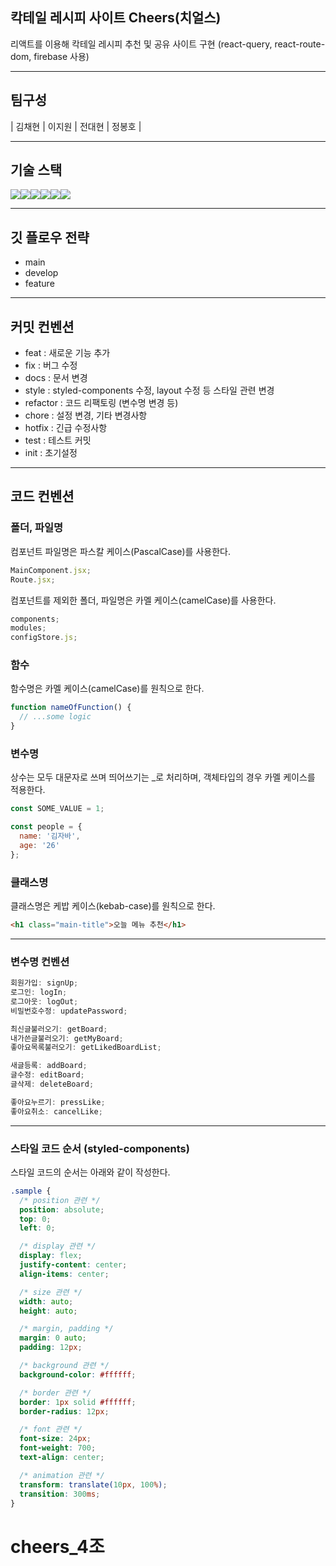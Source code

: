 ## 칵테일 레시피 사이트 Cheers(치얼스)

리액트를 이용해 칵테일 레시피 추천 및 공유 사이트 구현 (react-query, react-route-dom, firebase 사용)

---

## 팀구성

| 김채현 | 이지원 | 전대현 | 정봉호 |

---

## 기술 스택

<img src="https://img.shields.io/badge/react-61DAFB?style=for-the-badge&logo=react&logoColor=black"><img src="https://img.shields.io/badge/Creact React App-09D3AC?style=for-the-badge&logo=CreactReactApp&logoColor=white"><img src="https://img.shields.io/badge/firebase-FFCA28?style=for-the-badge&logo=firebase&logoColor=white"><img src="https://img.shields.io/badge/github-181717?style=for-the-badge&logo=github&logoColor=white"><img src="https://img.shields.io/badge/git-F05032?style=for-the-badge&logo=git&logoColor=white"><img src="https://img.shields.io/badge/fontawesome-339AF0?style=for-the-badge&logo=fontawesome&logoColor=white">

---

## 깃 플로우 전략

- main
- develop
- feature

---

## 커밋 컨벤션

- feat : 새로운 기능 추가
- fix : 버그 수정
- docs : 문서 변경
- style : styled-components 수정, layout 수정 등 스타일 관련 변경
- refactor : 코드 리팩토링 (변수명 변경 등)
- chore : 설정 변경, 기타 변경사항
- hotfix : 긴급 수정사항
- test : 테스트 커밋
- init : 초기설정

---

## 코드 컨벤션

### 폴더, 파일명

컴포넌트 파일명은 파스칼 케이스(PascalCase)를 사용한다.

```js
MainComponent.jsx;
Route.jsx;
```

컴포넌트를 제외한 폴더, 파일명은 카멜 케이스(camelCase)를 사용한다.

```js
components;
modules;
configStore.js;
```

### 함수

함수명은 카멜 케이스(camelCase)를 원칙으로 한다.

```js
function nameOfFunction() {
  // ...some logic
}
```

### 변수명

상수는 모두 대문자로 쓰며 띄어쓰기는 \_로 처리하며, 객체타입의 경우 카멜 케이스를 적용한다.

```javascript
const SOME_VALUE = 1;

const people = {
  name: '김자바',
  age: '26'
};
```

### 클래스명

클래스명은 케밥 케이스(kebab-case)를 원칙으로 한다.

```html
<h1 class="main-title">오늘 메뉴 추천</h1>
```

---

### 변수명 컨벤션

```javascript
회원가입: signUp;
로그인: logIn;
로그아웃: logOut;
비밀번호수정: updatePassword;

최신글불러오기: getBoard;
내가쓴글불러오기: getMyBoard;
좋아요목록불러오기: getLikedBoardList;

새글등록: addBoard;
글수정: editBoard;
글삭제: deleteBoard;

좋아요누르기: pressLike;
좋아요취소: cancelLike;
```

---

### 스타일 코드 순서 (styled-components)

스타일 코드의 순서는 아래와 같이 작성한다.

```css
.sample {
  /* position 관련 */
  position: absolute;
  top: 0;
  left: 0;

  /* display 관련 */
  display: flex;
  justify-content: center;
  align-items: center;

  /* size 관련 */
  width: auto;
  height: auto;

  /* margin, padding */
  margin: 0 auto;
  padding: 12px;

  /* background 관련 */
  background-color: #ffffff;

  /* border 관련 */
  border: 1px solid #ffffff;
  border-radius: 12px;

  /* font 관련 */
  font-size: 24px;
  font-weight: 700;
  text-align: center;

  /* animation 관련 */
  transform: translate(10px, 100%);
  transition: 300ms;
}
```

# cheers_4조

